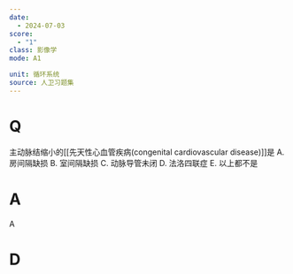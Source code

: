 ```yaml
---
date:
  - 2024-07-03
score:
  - "1"
class: 影像学
mode: A1

unit: 循环系统
source: 人卫习题集
---
```


# Q
主动脉结缩小的[[先天性心血管疾病(congenital cardiovascular disease)]]是
A. 房间隔缺损 B. 室间隔缺损 C. 动脉导管未闭
D. 法洛四联症 E. 以上都不是

# A

A


# D

